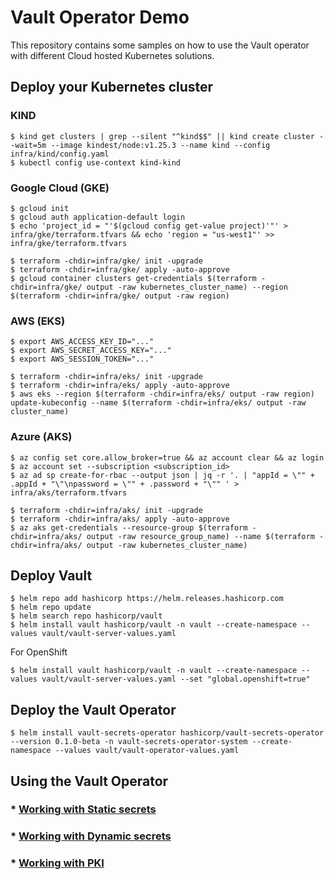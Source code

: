# Vault Operator Demo

This repository contains some samples on how to use the Vault operator with different Cloud hosted Kubernetes solutions.

## Deploy your Kubernetes cluster

### KIND

```shell
$ kind get clusters | grep --silent "^kind$$" || kind create cluster --wait=5m --image kindest/node:v1.25.3 --name kind --config infra/kind/config.yaml
$ kubectl config use-context kind-kind
```

### Google Cloud (GKE)

```shell       
$ gcloud init
$ gcloud auth application-default login
$ echo 'project_id = "'$(gcloud config get-value project)'"' > infra/gke/terraform.tfvars && echo 'region = "us-west1"' >> infra/gke/terraform.tfvars

$ terraform -chdir=infra/gke/ init -upgrade
$ terraform -chdir=infra/gke/ apply -auto-approve
$ gcloud container clusters get-credentials $(terraform -chdir=infra/gke/ output -raw kubernetes_cluster_name) --region $(terraform -chdir=infra/gke/ output -raw region)
```

### AWS (EKS)

```shell
$ export AWS_ACCESS_KEY_ID="..."
$ export AWS_SECRET_ACCESS_KEY="..."
$ export AWS_SESSION_TOKEN="..."
                          
$ terraform -chdir=infra/eks/ init -upgrade
$ terraform -chdir=infra/eks/ apply -auto-approve
$ aws eks --region $(terraform -chdir=infra/eks/ output -raw region) update-kubeconfig --name $(terraform -chdir=infra/eks/ output -raw cluster_name)
```

### Azure (AKS)

```shell
$ az config set core.allow_broker=true && az account clear && az login
$ az account set --subscription <subscription_id>
$ az ad sp create-for-rbac --output json | jq -r '. | "appId = \"" + .appId + "\"\npassword = \"" + .password + "\"" ' > infra/aks/terraform.tfvars

$ terraform -chdir=infra/aks/ init -upgrade
$ terraform -chdir=infra/aks/ apply -auto-approve
$ az aks get-credentials --resource-group $(terraform -chdir=infra/aks/ output -raw resource_group_name) --name $(terraform -chdir=infra/aks/ output -raw kubernetes_cluster_name)
```

## Deploy Vault

```shell
$ helm repo add hashicorp https://helm.releases.hashicorp.com
$ helm repo update
$ helm search repo hashicorp/vault
$ helm install vault hashicorp/vault -n vault --create-namespace --values vault/vault-server-values.yaml
```

For OpenShift

```shell
$ helm install vault hashicorp/vault -n vault --create-namespace --values vault/vault-server-values.yaml --set "global.openshift=true"
```

## Deploy the Vault Operator

```shell
$ helm install vault-secrets-operator hashicorp/vault-secrets-operator --version 0.1.0-beta -n vault-secrets-operator-system --create-namespace --values vault/vault-operator-values.yaml
```

## Using the Vault Operator

### * [Working with Static secrets](/vault/static-secrets/README.md)
### * [Working with Dynamic secrets](/vault/dynamic-secrets/README.md)
### * [Working with PKI](/vault/pki/README.md)